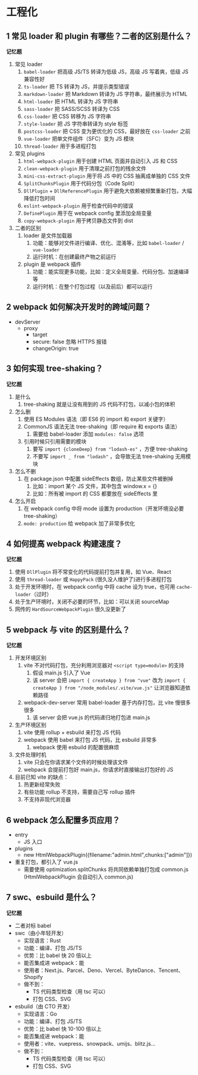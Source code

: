 # 工程化

## 1 常见 loader 和 plugin 有哪些？二者的区别是什么？

**记忆题**

1. 常见 loader
   1. `babel-loader` 把高级 JS/TS 转译为低级 JS，高级 JS 写着爽，低级 JS 兼容性好
   2. `ts-loader` 把 TS 转译为 JS，并提示类型错误
   3. `markdown-loader` 把 Markdown 转译为 JS 字符串，最终展示为 HTML
   4. `html-loader` 把 HTML 转译为 JS 字符串
   5. `sass-loader` 把 SASS/SCSS 转译为 CSS
   6. `css-loader` 把 CSS 转移为 JS 字符串
   7. `style-loader` 把 JS 字符串转译为 style 标签
   8. `postcss-loader` 把 CSS 变为更优化的 CSS，最好放在 `css-loader` 之前
   9. `vue-loader` 把单文件组件（SFC）变为 JS 模块
   10. `thread-loader` 用于多进程打包
2. 常见 plugins
   1. `html-webpack-plugin` 用于创建 HTML 页面并自动引入 JS 和 CSS
   2. `clean-webpack-plugin` 用于清理之前打包的残余文件
   3. `mini-css-extract-plugin` 用于将 JS 中的 CSS 抽离成单独的 CSS 文件
   4. `SplitChunksPlugin` 用于代码分包（Code Split）
   5. `DllPlugin` + `DllReferencePlugin` 用于避免大依赖被频繁重新打包，大幅降低打包时间
   6. `eslint-webpack-plugin` 用于检查代码中的错误
   7. `DefinePlugin` 用于在 webpack config 里添加全局变量
   8. `copy-webpack-plugin` 用于拷贝静态文件到 dist
3. 二者的区别
   1. loader 是文件加载器
      1. 功能：能够对文件进行编译、优化、混淆等，比如 `babel-loader` / `vue-loader`
      2. 运行时机：在创建最终产物之前运行
   2. plugin 是 webpack 插件
      1. 功能：能实现更多功能，比如：定义全局变量、代码分包、加速编译等
      2. 运行时机：在整个打包过程（以及前后）都可以运行

## 2 webpack 如何解决开发时的跨域问题？

- devServer
  - proxy
    - target
    - secure: false 忽略 HTTPS 报错
    - changeOrigin: true

## 3 如何实现 tree-shaking？

**记忆题**

1. 是什么
   1. tree-shaking 就是让没有用到的 JS 代码不打包，以减小包的体积
2. 怎么删
   1. 使用 ES Modules 语法（即 ES6 的 import 和 export 关键字）
   2. CommonJS 语法无法 tree-shaking（即 require 和 exports 语法）
      1. 需要给 babel-loader 添加 `modules: false` 选项
   3. 引用时候只引用需要的模块
      1. 要写 `import {cloneDeep} from "lodash-es"` ，方便 tree-shaking
      2. 不要写 `import _ from "lodash"` ，会导致无法 tree-shaking 无用模块
3. 怎么不删
   1. 在 package.json 中配置 sideEffects 数组，防止某些文件被删掉
      1. 比如：import 某个 JS 文件，其中包含 window.x = {}
      2. 比如：所有被 import 的 CSS 都要放在 sideEffects 里
4. 怎么开启
   1. 在 webpack config 中将 mode 设置为 production（开发环境没必要 tree-shaking）
   2. `mode: production` 给 webpack 加了非常多优化

## 4 如何提高 webpack 构建速度？

**记忆题**

1. 使用 `DllPlugin` 将不常变化的代码提前打包并复用，如 Vue、React
2. 使用 `thread-loader` 或 `HappyPack` (很久没人维护了)进行多进程打包
3. 处于开发环境时，在 webpack config 中将 cache 设为 true，也可用 `cache-loader`（过时）
4. 处于生产环境时，关闭不必要的环节，比如：可以关闭 sourceMap
5. 网传的 `HardSourceWebpackPlugin` 很久没更新了

## 5 webpack 与 vite 的区别是什么？

**记忆题**

1. 开发环境区别
   1. vite 不对代码打包，充分利用浏览器对 `<script type=module>` 的支持
      1. 假设 main.js 引入了 Vue
      2. 该 server 会把 `import { createApp } from "vue"` 改为 `import { createApp } from "/node_modules/.vite/vue.js"` 让浏览器知道依赖路径
   2. webpack-dev-server 常用 babel-loader 基于内存打包，比 vite 慢很多很多
      1. 该 server 会把 vue.js 的代码递归地打包进 main.js
2. 生产环境区别
   1. vite 使用 rollup + esbuild 来打包 JS 代码
   2. webpack 使用 babel 来打包 JS 代码，比 esbuild 非常多
      1. webpack 使用 esbuild 的配置很麻烦
3. 文件处理时机
   1. vite 只会在你请求某个文件的时候处理该文件
   2. webpack 会提前打包好 main.js，你请求时直接输出打包好的 JS
4. 目前已知 vite 的缺点：
   1. 热更新经常失败
   2. 有些功能 rollup 不支持，需要自己写 rollup 插件
   3. 不支持非现代浏览器

## 6 webpack 怎么配置多页应用？

- entry
  - JS 入口
- plugins
  - new HtmlWebpackPlugin({filename:"admin.html",chunks:["admin"]})
- 重复打包，都引入了 vue.js
  - 需要使用 optimization.splitChunks 将共同依赖单独打包成 common.js (HtmlWebpackPlugin 会自动引入 common.js)

## 7 swc、esbuild 是什么？

**记忆题**

- 二者对标 babel
- swc（由小年轻开发）
  - 实现语言：Rust
  - 功能：编译、打包 JS/TS
  - 优势：比 babel 快 20 倍以上
  - 能否集成进 webpack：能
  - 使用者：Next.js、Parcel、Deno、Vercel、ByteDance、Tencent、Shopify
  - 做不到：
    - TS 代码类型检查（用 tsc 可以）
    - 打包 CSS、SVG
- esbuild（由 CTO 开发）
  - 实现语言：Go
  - 功能：编译、打包 JS/TS
  - 优势：比 babel 快 10-100 倍以上
  - 能否集成进 webpack：能
  - 使用者：vite、vuepress、snowpack、umijs、blitz.js...
  - 做不到：
    - TS 代码类型检查（用 tsc 可以）
    - 打包 CSS、SVG
